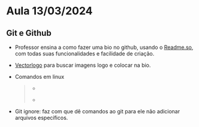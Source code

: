 # Aula 13/03/2024

## Git e Github
 - Professor ensina a como fazer uma bio no github, usando o <a href="https://readme.so/pt" target="_blank">Readme.so</a>, com todas suas funcionalidades e facilidade de criação.
 - <a href="vectorlogo.zone">Vectorlogo</a> para buscar imagens logo e colocar na bio.
 - Comandos em linux
    > - ``` cd Desktop -> Entra na pasta 'Desktop'
    > - ``` cd Desktop/projeto/ -> Entra na pasta projeto, que está dentro de desktop
        
- Git ignore: faz com que dê comandos ao git para ele não adicionar arquivos específicos.
    ``` .gitignore
    
